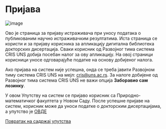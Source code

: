 # Пријава
 
 ![image](https://user-images.githubusercontent.com/29538544/172823815-d01384e5-2efb-447d-851b-fa0af3e684b3.png)
 
Ово је страница за пријаву истраживача при уносу података о публикованим научно истраживачким резултатима. Иста страница се користи и за пријаву корисника за апликацију дигитaлна библиoтeка дoктoрских дисeртaциja. Сваки корисник од Развојног тима система CRIS UNS добија посебан налог за ову апликацију. На овој страници корисници уносе одговарајуће податке на основу добијеног налога.

Ако пријава на систем није успешна, онда се треба јавити Развојном тиму система CRIS UNS на мејл: cris@uns.ac.rs. За налоге добијене од Развојног тима система CRIS UNS не важи опција **Заборавио сам лозинку**.

У овом Упутству на систем се пријаво корисник са Природно-математичког факултета у Новом Саду. После успешне пријаве на систем, корисник може да уноси податке о докторским дисертацијама, а упутство је [ОВДЕ](prvaStranaAplikacije.md) 

[Повратак на садржај упутства](../uputstvoDigitalnaDisertacija.md#садржај)
